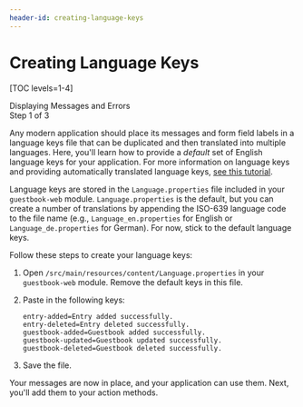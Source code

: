 ```yaml
---
header-id: creating-language-keys
---
```


# Creating Language Keys

[TOC levels=1-4]

<div class="learn-path-step">
    <p>Displaying Messages and Errors<br>Step 1 of 3</p>
</div>

Any modern application should place its messages and form field labels in a 
language keys file that can be duplicated and then translated into multiple 
languages. Here, you'll learn how to provide a *default* set of English language 
keys for your application. For more information on language keys and providing 
automatically translated language keys, 
[see this tutorial](/docs/7-0/tutorials/-/knowledge_base/t/automatically-generating-language-files).

Language keys are stored in the `Language.properties` file included in your 
`guestbook-web` module. `Language.properties` is the default, but you can create 
a number of translations by appending the ISO-639 language code to the file name 
(e.g., `Language_en.properties` for English or `Language_de.properties` for 
German). For now, stick to the default language keys. 

Follow these steps to create your language keys:

1.  Open `/src/main/resources/content/Language.properties` in your 
    `guestbook-web` module. Remove the default keys in this file. 

2.  Paste in the following keys: 

        entry-added=Entry added successfully.
        entry-deleted=Entry deleted successfully.
        guestbook-added=Guestbook added successfully.
        guestbook-updated=Guestbook updated successfully.
        guestbook-deleted=Guestbook deleted successfully.

3.  Save the file. 

Your messages are now in place, and your application can use them. Next, you'll 
add them to your action methods. 
